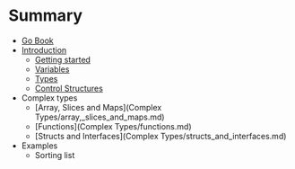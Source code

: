 # Summary

* [Go Book](README.md)
* [Introduction](Introduction)
   * [Getting started](Introduction/getting_started.md)
   * [Variables](Introduction/variables.md)
   * [Types](Introduction/types.md)
   * [Control Structures](Introduction/control_structures.md)
* Complex types
   * [Array, Slices and Maps](Complex Types/array,_slices_and_maps.md)
   * [Functions](Complex Types/functions.md)
   * [Structs and Interfaces](Complex Types/structs_and_interfaces.md)
* Examples
   * Sorting list

